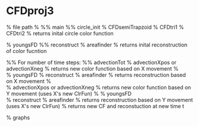 # CFDproj3

% file path
% 
%% main
%%     circle_init
%         CFDsemiTrapzoid
%         CFDtri1
%         CFDtri2
%     returns inital circle color function
      
%      youngsFD
%%     reconstruct
%         areafinder
%     returns inital reconstruction of color fucntion
     
%%     For number of time steps:
%%     advectionTot
%         advectionXpos or advectionXneg
%         returns new color function based on X movement
%         
%         youngsFD
%         reconstruct
%             areafinder
%         returns reconstruction based on X movement
%         
%         advectionXpos or advectionXneg
%         returns new color function based on Y movement (uses X's new ClrFun)
%
%         youngsFD        
%         reconstruct
%             areafinder
%         returns reconstruction based on Y movement (uses X's new ClrFun)
%     returns new CF and reconstuction at new time t
 
%     graphs
